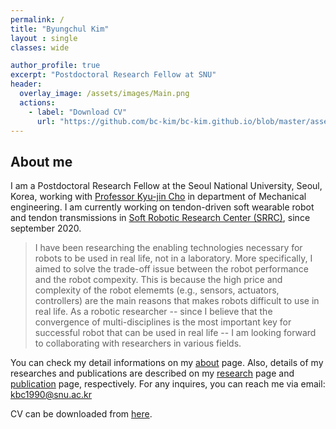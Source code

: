 ```yaml
---
permalink: /
title: "Byungchul Kim"
layout : single
classes: wide

author_profile: true
excerpt: "Postdoctoral Research Fellow at SNU"
header:
  overlay_image: /assets/images/Main.png
  actions:
    - label: "Download CV"
      url: "https://github.com/bc-kim/bc-kim.github.io/blob/master/assets/CV/ByungchulKim-CV.pdf"
---
```

**About me**
---
I am a Postdoctoral Research Fellow at the Seoul National University, Seoul, Korea, working with [Professor Kyu-jin Cho][Lab_link] in department of Mechanical engineering. I am currently working on tendon-driven soft wearable robot and tendon transmissions in [Soft Robotic Research Center (SRRC)][SRRC_link], since september 2020. 

>I have been researching the enabling technologies necessary for robots to be used in real life, not in a laboratory. More specifically, I aimed to solve the trade-off issue between the robot performance and the robot compexity. This is because the high price and complexity of the robot elememts (e.g., sensors, actuators, controllers) are the main reasons that makes robots difficult to use in real life. As a robotic researcher -- since I believe that the convergence of multi-disciplines is the most important key for successful robot that can be used in real life -- I am looking forward to collaborating with researchers in various fields.

You can check my detail informations on my [about][about_link] page. Also, details of my researches and publications are described on my [research][Research_link] page and [publication][publication_link] page, respectively. For any inquires, you can reach me via email: [kbc1990@snu.ac.kr][email] 

CV can be downloaded from [here][cv_link]. 

[SRRC_link]: https://www.srrc.snu.ac.kr
[Research_link]: /researches/
[publication_link]: /publications/
[Lab_link]: https://biorobotics.snu.ac.kr
[about_link]: /about/
[cv_link]: https://github.com/bc-kim/bc-kim.github.io/blob/master/assets/CV/ByungchulKim-CV.pdf
[email]: mailto:kbc1990@snu.ac.kr